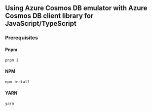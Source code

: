 ## Using Azure Cosmos DB emulator with Azure Cosmos DB client library for JavaScript/TypeScript

### Prerequisites

#### Pnpm

```bash
pnpm i
```

#### NPM

```bash
npm install
```

#### YARN

```bash
yarn
```